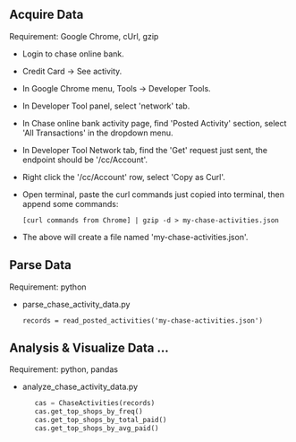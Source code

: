 
## Acquire Data ##
Requirement: Google Chrome, cUrl, gzip

- Login to chase online bank.
- Credit Card -> See activity.
- In Google Chrome menu, Tools -> Developer Tools.
- In Developer Tool panel, select 'network' tab.
- In Chase online bank activity page, find 'Posted Activity' section,
  select 'All Transactions' in the dropdown menu.
- In Developer Tool Network tab, find the 'Get' request just sent,
  the endpoint should be '/cc/Account'.
- Right click the '/cc/Account' row, select 'Copy as Curl'.
- Open terminal, paste the curl commands just copied into terminal,
  then append some commands:

  `[curl commands from Chrome] | gzip -d > my-chase-activities.json`
- The above will create a file named 'my-chase-activities.json'.

## Parse Data ##
Requirement: python

- parse_chase_activity_data.py

  `records = read_posted_activities('my-chase-activities.json')`

## Analysis & Visualize Data ... ##
Requirement: python, pandas

- analyze_chase_activity_data.py

  ```python
     cas = ChaseActivities(records)
     cas.get_top_shops_by_freq()
     cas.get_top_shops_by_total_paid()
     cas.get_top_shops_by_avg_paid()
  ```
